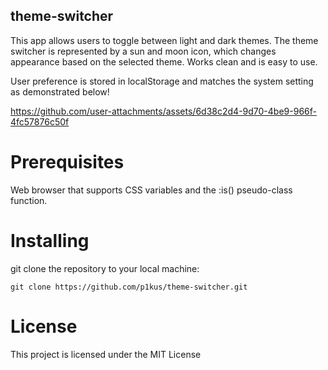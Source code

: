 ## theme-switcher

This app allows users to toggle between light and dark themes. The theme switcher is represented by a sun and moon icon, which changes appearance based on the selected theme. Works clean and is easy to use.

User preference is stored in localStorage and matches the system setting as demonstrated below! 



https://github.com/user-attachments/assets/6d38c2d4-9d70-4be9-966f-4fc57876c50f



# Prerequisites
Web browser that supports CSS variables and the :is() pseudo-class function.

# Installing

git clone the repository to your local machine:

```
git clone https://github.com/p1kus/theme-switcher.git
```

# License
This project is licensed under the MIT License
